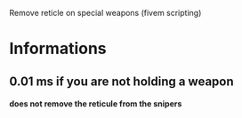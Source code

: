 Remove reticle on special weapons (fivem scripting)

# Informations
## 0.01 ms if you are not holding a weapon
#### does not remove the reticule from the snipers
